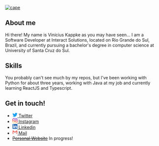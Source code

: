<link rel="stylesheet" href="style.css">

[![cape](https://images-wixmp-ed30a86b8c4ca887773594c2.wixmp.com/f/9bd57427-9fb3-4f1d-b978-01633fbce702/dda1nhl-a794ad76-0319-47f4-b98d-64e86729c071.png?token=eyJ0eXAiOiJKV1QiLCJhbGciOiJIUzI1NiJ9.eyJzdWIiOiJ1cm46YXBwOjdlMGQxODg5ODIyNjQzNzNhNWYwZDQxNWVhMGQyNmUwIiwiaXNzIjoidXJuOmFwcDo3ZTBkMTg4OTgyMjY0MzczYTVmMGQ0MTVlYTBkMjZlMCIsIm9iaiI6W1t7InBhdGgiOiJcL2ZcLzliZDU3NDI3LTlmYjMtNGYxZC1iOTc4LTAxNjMzZmJjZTcwMlwvZGRhMW5obC1hNzk0YWQ3Ni0wMzE5LTQ3ZjQtYjk4ZC02NGU4NjcyOWMwNzEucG5nIn1dXSwiYXVkIjpbInVybjpzZXJ2aWNlOmZpbGUuZG93bmxvYWQiXX0._dF209esfdjDRcm7RDEMU8IlEUD2USn9gSn2MMyuihg)](#)

## About me
Hi there! My name is Vinícius Kappke as you may have seen... I am a Software Developer at Interact Solutions, located on Rio Grande do Sul, Brazil, and currently pursuing a bachelor's degree in computer science at University of Santa Cruz do Sul.

## Skills
You probably can't see much by my repos, but I've been working with Python for about three years, working with Java at my job and currently learning ReactJS and Typescript. 

## Get in touch!
- <a href="http://twitter.com/yts0l" target="_blank"><img src="res/twitter.svg" width="16px" height="16px"> Twitter</a> 
- <a href="http://instagram.com/vini.kkkappke" target="_blank"><img src="res/instagram.svg" width="16px" height="16px" target="_blank"> Instagram</a>
- <a href="https://www.linkedin.com/in/vinicius-kappke-837682232" target="_blank"><img src="res/linkedin.svg" width="16px" height="16px"> Linkedin</a> 
- <a href="mailto:vinicius@kappke.tech" target="_blank"><img src="res/gmail.svg" width="16px" height="16px"> Mail</a>
- <a href="http://kappke.tech/" target="_blank">~~Personal Website~~</a> In progress!
